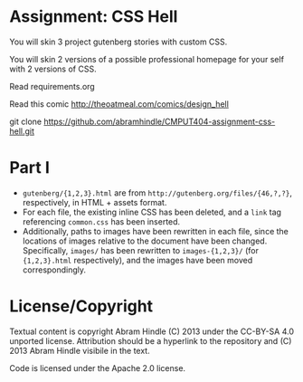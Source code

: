 Assignment: CSS Hell
====================

You will skin 3 project gutenberg stories with custom CSS.

You will skin 2 versions of a possible professional homepage for your
self with 2 versions of CSS.

Read requirements.org

Read this comic http://theoatmeal.com/comics/design_hell

git clone https://github.com/abramhindle/CMPUT404-assignment-css-hell.git


Part I
======

* `gutenberg/{1,2,3}.html` are from `http://gutenberg.org/files/{46,?,?}`,
  respectively, in HTML + assets format.
* For each file, the existing inline CSS has been deleted, and a `link` tag
  referencing `common.css` has been inserted.
* Additionally, paths to images have been rewritten in each file, since the
  locations of images relative to the document have been changed. Specifically,
  `images/` has been rewritten to `images-{1,2,3}/` (for `{1,2,3}.html`
  respectively), and the images have been moved correspondingly.


License/Copyright
=================

Textual content is copyright Abram Hindle (C) 2013 under the CC-BY-SA
4.0 unported license. Attribution should be a hyperlink to the
repository and (C) 2013 Abram Hindle visibile in the text.

Code is licensed under the Apache 2.0 license.


